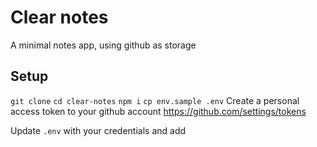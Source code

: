 # Clear notes
A minimal notes app, using github as storage

## Setup
`git clone`
`cd clear-notes`
`npm i`
`cp env.sample .env`
Create a personal access token to your github account https://github.com/settings/tokens

Update `.env` with your credentials and add 


